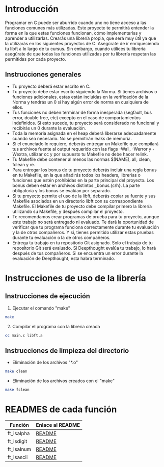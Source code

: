 # Introducción

Programar en C puede ser aburrido cuando uno no tiene acceso a las funciones comunes más utilizadas. Este proyecto te permitirá entender la forma en la que estas funciones funcionan, cómo implementarlas y aprender a utilizarlas. Crearás una librería propia, que será muy útil ya que la utilizarás en los siguientes proyectos de C.
Asegúrate de ir enriqueciendo tu libft a lo largo de tu cursus. Sin embargo, cuando utilices tu librería asegúrate de que todas las funciones utilizadas por tu librería respetan las permitidas por cada proyecto.

## Instrucciones generales

- Tu proyecto deberá estar escrito en C.
- Tu proyecto debe estar escrito siguiendo la Norma. Si tienes archivos o funciones adicionales, estas están incluidas en la verificación de la Norma y tendrás un 0 si hay algún error de norma en cualquiera de ellos.
- Tus funciones no deben terminar de forma inesperada (segfault, bus error, double free, etc) excepto en el caso de comportamientos indefinidos. Si esto sucede, tu proyecto será considerado no funcional y recibirás un 0 durante la evaluación.
- Toda la memoria asignada en el heap deberá liberarse adecuadamente cuando sea necesario. No se permitirán leaks de memoria.
- Si el enunciado lo requiere, deberás entregar un Makefile que compilará tus archivos fuente al output requerido con las flags -Wall, -Werror y -Wextra, utilizar cc y por supuesto tu Makefile no debe hacer relink.
- Tu Makefile debe contener al menos las normas $(NAME), all, clean, fclean y re.
- Para entregar los bonus de tu proyecto deberás incluir una regla bonus en tu Makefile, en la que añadirás todos los headers, librerías o funciones que estén prohibidas en la parte principal del proyecto. Los bonus deben estar en archivos distintos _bonus.{c/h}. La parte obligatoria y los bonus se evalúan por separado.
- Si tu proyecto permite el uso de la libft, deberás copiar su fuente y sus Makefile asociados en un directorio libft con su correspondiente Makefile. El Makefile de tu proyecto debe compilar primero la librería utilizando su Makefile, y después compilar el proyecto.
- Te recomendamos crear programas de prueba para tu proyecto, aunque este trabajo no será entregado ni evaluado. Te dará la oportunidad de verificar que tu programa funciona correctamente durante tu evaluación y la de otros compañeros. Y sí, tienes permitido utilizar estas pruebas durante tu evaluación o la de otros compañeros.
- Entrega tu trabajo en tu repositorio Git asignado. Solo el trabajo de tu repositorio Git será evaluado. Si Deepthought evalúa tu trabajo, lo hará después de tus compañeros. Si se encuentra un error durante la evaluación de Deepthought, esta habrá
terminado.

# Instrucciones de uso de la librería
## Instrucciones de ejecución

1. Ejecutar el comando "make"
```bash
make
```

2. Compilar el programa con la libreria creada
```bash
cc main.c libft.a
```

## Instrucciones de limpieza del directorio

- Eliminación de los archivos "*.o"
```bash
make clean
```

- Eliminación de los archivos creados con el "make"
```bash
make fclean
```

# READMES de cada función

| Función         | Enlace al README                               |
|-----------------|------------------------------------------------|
| ft_isalpha      | [README](readmes_de_funciones/ft_isalpha.md)   |
| ft_isdigit      | [README](readmes_de_funciones/ft_isdigit.md)   |
| ft_isalnum      | [README](readmes_de_funciones/ft_isalnum.md)   |
| ft_isascii      | [README](readmes_de_funciones/ft_isascii.md)   |
